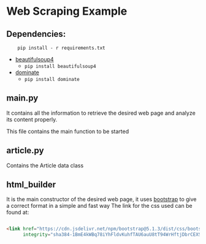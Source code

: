 # Web Scraping Example

## Dependencies:

````shell
    pip install - r requirements.txt
````
* [beautifulsoup4](https://pypi.org/project/beautifulsoup4/)
  * ```pip install beautifulsoup4 ```
* [dominate](https://pypi.org/project/dominate/)
  * ```pip install dominate ```
## main.py

It contains all the information to retrieve the desired web page and analyze its content properly.

This file contains the main function to be started

## article.py

Contains the Article data class

## html_builder

It is the main constructor of the desired web page, it uses [bootstrap](https://getbootstrap.com) to give a correct
format in a simple and fast way The link for the css used can be found at:

````html

<link href="https://cdn.jsdelivr.net/npm/bootstrap@5.1.3/dist/css/bootstrap.min.css" rel="stylesheet"
      integrity="sha384-1BmE4kWBq78iYhFldvKuhfTAU6auU8tT94WrHftjDbrCEXSU1oBoqyl2QvZ6jIW3" crossorigin="anonymous">
````